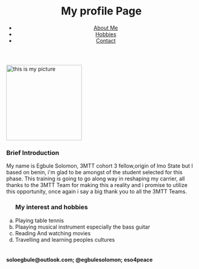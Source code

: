 <!DOCTYPE html>
<html lang = "en'>
  <head>
    <meta charset="utf-8">
    <title>My Profile Page</title>
  </head>
  <body>
    <header>
      <div class="container">
        <div id="Practice">
          <h1>My profile Page </h1>
        </div>
        <nav>
          <ul>
            <li><a href="#">About Me</a></li>
            <li><a href="#">Hobbies</a></li>
            <li><a href="#">Contact</a></li>
          </ul>
        </nav>
      </div>
    </header>
      <p>
       <img src="Solomon.jpeg" alt="this is my picture" height ="200px"</p>
       
  <section id="main">
      <div class="container">
        <article id="main-col">
          <h1 class="page-title">Brief Introduction</h1>
</article>
</div>
</section>
          <p>
My name is Egbule Solomon, 3MTT cohort 3 fellow,origin of Imo State but I based on benin, i'm glad to be amongst of the student selected for this phase. This training is going to go along way in reshaping my carrier, all thanks to the 3MTT Team for making this a reality and i promise to utilize this opportunity, once again i say a big thank you to all the 3MTT Teams.
   </p>
<ol type ="a">
   <h3>My interest and hobbies</h3>
   <li>Playing table tennis</li>
   <li>Plaaying musical instrument especially the bass guitar</li>
   <li>Reading And watching movies</li>
   <li>Travelling and learning peoples cultures</li> <br>
</ol>

<footer>
      <h4>soloegbule@outlook.com; @egbulesolomon; eso4peace</h4>
    </footer>
</body>
</html>